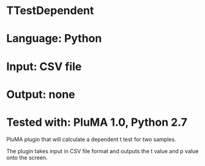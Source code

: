 # TTestDependent
# Language: Python
# Input: CSV file
# Output: none
# Tested with: PluMA 1.0, Python 2.7
PluMA plugin that will calculate a dependent t test for two samples.  

The plugin takes input in CSV file format and outputs the t value and p value onto the screen.
